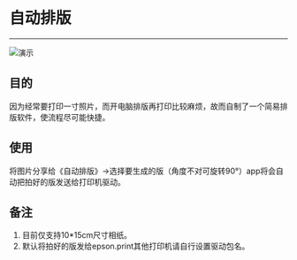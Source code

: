 # 自动排版 #

----------
![演示](https://github.com/dp-qb/-/blob/master/%E5%BA%8F%E5%88%97%2001.gif)
## 目的 ##
因为经常要打印一寸照片，而开电脑排版再打印比较麻烦，故而自制了一个简易排版软件，使流程尽可能快捷。
## 使用 ##
将图片分享给《自动排版》→选择要生成的版（角度不对可旋转90°）app将会自动把拍好的版发送给打印机驱动。
## 备注 ##
1. 目前仅支持10*15cm尺寸相纸。
2. 默认将拍好的版发给epson.print其他打印机请自行设置驱动包名。
